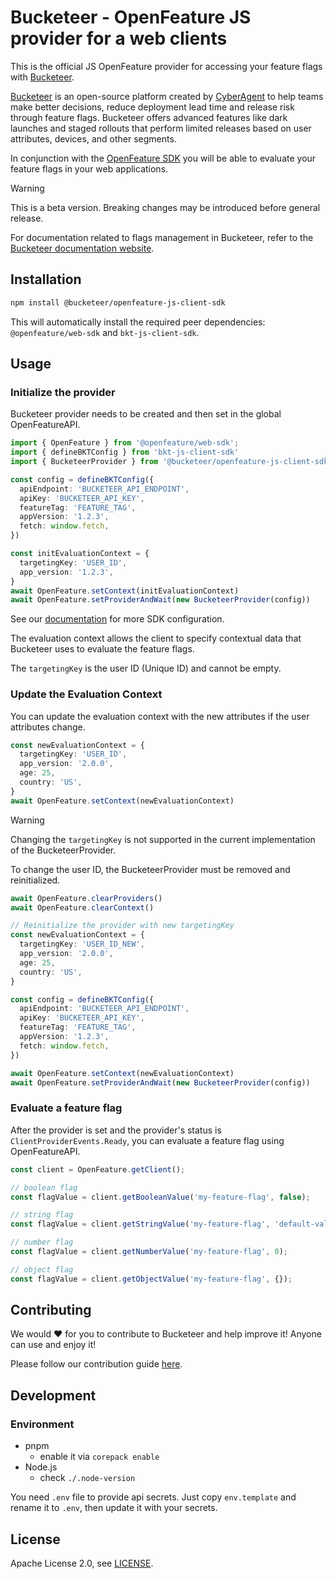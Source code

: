 # Bucketeer - OpenFeature JS provider for a web clients

This is the official JS OpenFeature provider for accessing your feature flags with [Bucketeer](https://bucketeer.io/).

[Bucketeer](https://bucketeer.io) is an open-source platform created by [CyberAgent](https://www.cyberagent.co.jp/en/) to help teams make better decisions, reduce deployment lead time and release risk through feature flags. Bucketeer offers advanced features like dark launches and staged rollouts that perform limited releases based on user attributes, devices, and other segments.

In conjunction with the [OpenFeature SDK](https://openfeature.dev/docs/reference/concepts/provider) you will be able to evaluate your feature flags in your web applications.

> [!WARNING]
> This is a beta version. Breaking changes may be introduced before general release.

For documentation related to flags management in Bucketeer, refer to the [Bucketeer documentation website](https://docs.bucketeer.io/sdk/client-side/javascript).

## Installation

```bash
npm install @bucketeer/openfeature-js-client-sdk
```

This will automatically install the required peer dependencies: `@openfeature/web-sdk` and `bkt-js-client-sdk`.

## Usage

### Initialize the provider

Bucketeer provider needs to be created and then set in the global OpenFeatureAPI.

```typescript
import { OpenFeature } from '@openfeature/web-sdk';
import { defineBKTConfig } from 'bkt-js-client-sdk'
import { BucketeerProvider } from '@bucketeer/openfeature-js-client-sdk';

const config = defineBKTConfig({
  apiEndpoint: 'BUCKETEER_API_ENDPOINT',
  apiKey: 'BUCKETEER_API_KEY',
  featureTag: 'FEATURE_TAG',
  appVersion: '1.2.3',
  fetch: window.fetch,
})

const initEvaluationContext = {
  targetingKey: 'USER_ID',
  app_version: '1.2.3',
}
await OpenFeature.setContext(initEvaluationContext)
await OpenFeature.setProviderAndWait(new BucketeerProvider(config))
```

See our [documentation](https://docs.bucketeer.io/sdk/client-side/android) for more SDK configuration.

The evaluation context allows the client to specify contextual data that Bucketeer uses to evaluate the feature flags.

The `targetingKey` is the user ID (Unique ID) and cannot be empty.

### Update the Evaluation Context

You can update the evaluation context with the new attributes if the user attributes change.

```typescript
const newEvaluationContext = {
  targetingKey: 'USER_ID',
  app_version: '2.0.0',
  age: 25,
  country: 'US',
}
await OpenFeature.setContext(newEvaluationContext)
```

> [!WARNING]
> Changing the `targetingKey` is not supported in the current implementation of the BucketeerProvider.

To change the user ID, the BucketeerProvider must be removed and reinitialized.

```typescript
await OpenFeature.clearProviders()
await OpenFeature.clearContext()

// Reinitialize the provider with new targetingKey
const newEvaluationContext = {
  targetingKey: 'USER_ID_NEW',
  app_version: '2.0.0',
  age: 25,
  country: 'US',
}

const config = defineBKTConfig({
  apiEndpoint: 'BUCKETEER_API_ENDPOINT',
  apiKey: 'BUCKETEER_API_KEY',
  featureTag: 'FEATURE_TAG',
  appVersion: '1.2.3',
  fetch: window.fetch,
})

await OpenFeature.setContext(newEvaluationContext)
await OpenFeature.setProviderAndWait(new BucketeerProvider(config))
```

### Evaluate a feature flag

After the provider is set and the provider's status is `ClientProviderEvents.Ready`, you can evaluate a feature flag using OpenFeatureAPI.

```typescript
const client = OpenFeature.getClient();

// boolean flag
const flagValue = client.getBooleanValue('my-feature-flag', false);

// string flag
const flagValue = client.getStringValue('my-feature-flag', 'default-value');

// number flag
const flagValue = client.getNumberValue('my-feature-flag', 0);

// object flag
const flagValue = client.getObjectValue('my-feature-flag', {});

```

## Contributing

We would ❤️ for you to contribute to Bucketeer and help improve it! Anyone can use and enjoy it!

Please follow our contribution guide [here](https://docs.bucketeer.io/contribution-guide/).

## Development

### Environment

- pnpm
  - enable it via `corepack enable`
- Node.js
  - check `./.node-version`

You need `.env` file to provide api secrets.
Just copy `env.template` and rename it to `.env`, then update it with your secrets.


## License

Apache License 2.0, see [LICENSE](https://github.com/bucketeer-io/ios-client-sdk/blob/main/LICENSE).